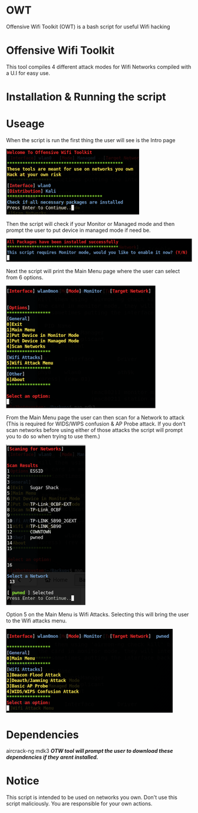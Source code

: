 # OWT
Offensive Wifi Toolkit (OWT) is a bash script for useful Wifi hacking
# Offensive Wifi Toolkit
This tool compiles 4 different attack modes for Wifi Networks compiled with a U.I for easy use.

# Installation & Running the script

# Useage
When the script is run the first thing the user will see is the Intro page

![img1](img/img1.png)

Then the script will check if your Monitor or Managed mode and then prompt the user to put device in managed mode if need be.

![img2](img/img2.png)

Next the script will print the Main Menu page where the user can select from 6 options.

![img3](img/img3.png)

From the Main Menu page the user can then scan for a Network to attack (This is required for WIDS/WIPS confusion & AP Probe attack. If you don't scan networks before using either of those attacks the script will prompt you to do so when trying to use them.)

![img4](img/img4.png)

Option 5 on the Main Menu is Wifi Attacks. Selecting this will bring the user to the Wifi attacks menu.

![img5](img/img5.png)

# Dependencies 
aircrack-ng
mdk3
***OTW tool will prompt the user to download these dependencies if they arent installed.***

# Notice

This script is intended to be used on networks you own. Don't use this script maliciously. You are responsible for your own actions.
